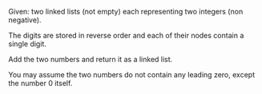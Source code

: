 Given: two linked lists (not empty) each representing two integers (non negative).

The digits are stored in reverse order and each of their nodes contain a single digit. 

Add the two numbers and return it as a linked list.

You may assume the two numbers do not contain any leading zero, except the number 0 itself.